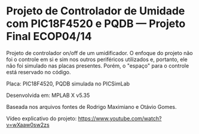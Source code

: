 # Projeto de Controlador de Umidade com PIC18F4520 e PQDB — Projeto Final ECOP04/14
Projeto de controlador on/off de um umidificador. O enfoque do projeto não foi o controle em si e sim nos outros periféricos utilizados e, portanto, ele não foi simulado nas placas presentes. Porém, o "espaço" para o controle está reservado no código.

Placa: PIC18F4520, PQDB simulada no PICSimLab

Desenvolvida em: MPLAB X v5.35

Baseada nos arquivos fontes de Rodrigo Maximiano e Otávio Gomes.

Vídeo explicativo do projeto: https://www.youtube.com/watch?v=wXaaw0sw2zs
